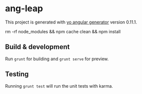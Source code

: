 # ang-leap

This project is generated with [yo angular generator](https://github.com/yeoman/generator-angular)
version 0.11.1.

rm -rf node_modules && npm cache clean && npm install  

## Build & development

Run `grunt` for building and `grunt serve` for preview.

## Testing

Running `grunt test` will run the unit tests with karma.
